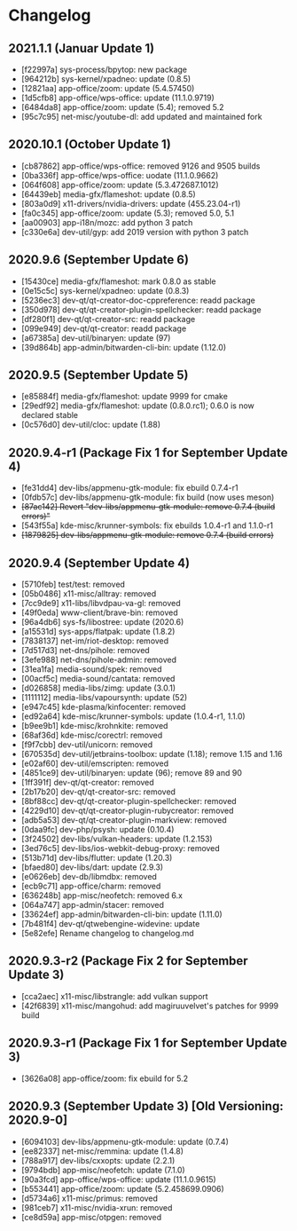 # Changelog

## 2021.1.1  (Januar Update 1)

* [f22997a] sys-process/bpytop: new package
* [964212b] sys-kernel/xpadneo: update (0.8.5)
* [12821aa] app-office/zoom: update (5.4.57450)
* [1d5cfb8] app-office/wps-office: update (11.1.0.9719)
* [6484da8] app-office/zoom: update (5.4); removed 5.2
* [95c7c95] net-misc/youtube-dl: add updated and maintained fork

## 2020.10.1 (October Update 1)

* [cb87862] app-office/wps-office: removed 9126 and 9505 builds
* [0ba336f] app-office/wps-office: uodate (11.1.0.9662)
* [064f608] app-office/zoom: update (5.3.472687.1012)
* [64439eb] media-gfx/flameshot: update (0.8.5)
* [803a0d9] x11-drivers/nvidia-drivers: update (455.23.04-r1)
* [fa0c345] app-office/zoom: update (5.3); removed 5.0, 5.1
* [aa00903] app-i18n/mozc: add python 3 patch
* [c330e6a] dev-util/gyp: add 2019 version with python 3 patch

## 2020.9.6 (September Update 6)

* [15430ce] media-gfx/flameshot: mark 0.8.0 as stable
* [0e15c5c] sys-kernel/xpadneo: update (0.8.3)
* [5236ec3] dev-qt/qt-creator-doc-cppreference: readd package
* [350d978] dev-qt/qt-creator-plugin-spellchecker: readd package
* [df280f1] dev-qt/qt-creator-src: readd package
* [099e949] dev-qt/qt-creator: readd package
* [a67385a] dev-util/binaryen: update (97)
* [39d864b] app-admin/bitwarden-cli-bin: update (1.12.0)

## 2020.9.5 (September Update 5)

* [e85884f] media-gfx/flameshot: update 9999 for cmake
* [29edf92] media-gfx/flameshot: update (0.8.0.rc1); 0.6.0 is now declared stable
* [0c576d0] dev-util/cloc: update (1.88)

## 2020.9.4-r1 (Package Fix 1 for September Update 4)

* [fe31dd4] dev-libs/appmenu-gtk-module: fix ebuild 0.7.4-r1
* [0fdb57c] dev-libs/appmenu-gtk-module: fix build (now uses meson)
* ~~[87ac142] Revert "dev-libs/appmenu-gtk-module: remove 0.7.4 (build errors)"~~
* [543f55a] kde-misc/krunner-symbols: fix ebuilds 1.0.4-r1 and 1.1.0-r1
* ~~[1879825] dev-libs/appmenu-gtk-module: remove 0.7.4 (build errors)~~

## 2020.9.4 (September Update 4)

* [5710feb] test/test: removed
* [05b0486] x11-misc/alltray: removed
* [7cc9de9] x11-libs/libvdpau-va-gl: removed
* [49f0eda] www-client/brave-bin: removed
* [96a4db6] sys-fs/libostree: update (2020.6)
* [a15531d] sys-apps/flatpak: update (1.8.2)
* [7838137] net-im/riot-desktop: removed
* [7d517d3] net-dns/pihole: removed
* [3efe988] net-dns/pihole-admin: removed
* [31ea1fa] media-sound/spek: removed
* [00acf5c] media-sound/cantata: removed
* [d026858] media-libs/zimg: update (3.0.1)
* [1111112] media-libs/vapoursynth: update (52)
* [e947c45] kde-plasma/kinfocenter: removed
* [ed92a64] kde-misc/krunner-symbols: update (1.0.4-r1, 1.1.0)
* [b9ee9b1] kde-misc/krohnkite: removed
* [68af36d] kde-misc/corectrl: removed
* [f9f7cbb] dev-util/unicorn: removed
* [670535d] dev-util/jetbrains-toolbox: update (1.18); remove 1.15 and 1.16
* [e02af60] dev-util/emscripten: removed
* [4851ce9] dev-util/binaryen: update (96); remove 89 and 90
* [1ff391f] dev-qt/qt-creator: removed
* [2b17b20] dev-qt/qt-creator-src: removed
* [8bf88cc] dev-qt/qt-creator-plugin-spellchecker: removed
* [4229d10] dev-qt/qt-creator-plugin-rubycreator: removed
* [adb5a53] dev-qt/qt-creator-plugin-markview: removed
* [0daa9fc] dev-php/psysh: update (0.10.4)
* [3f24502] dev-libs/vulkan-headers: update (1.2.153)
* [3ed76c5] dev-libs/ios-webkit-debug-proxy: removed
* [513b71d] dev-libs/flutter: update (1.20.3)
* [bfaed80] dev-libs/dart: update (2.9.3)
* [e0626eb] dev-db/libmdbx: removed
* [ecb9c71] app-office/charm: removed
* [636248b] app-misc/neofetch: removed 6.x
* [064a747] app-admin/stacer: removed
* [33624ef] app-admin/bitwarden-cli-bin: update (1.11.0)
* [7b481f4] dev-qt/qtwebengine-widevine: update
* [5e82efe] Rename changelog to changelog.md

## 2020.9.3-r2 (Package Fix 2 for September Update 3)

* [cca2aec] x11-misc/libstrangle: add vulkan support
* [42f6839] x11-misc/mangohud: add magiruuvelvet's patches for 9999 build

## 2020.9.3-r1 (Package Fix 1 for September Update 3)

* [3626a08] app-office/zoom: fix ebuild for 5.2

## 2020.9.3 (September Update 3) [Old Versioning: 2020.9-0]

* [6094103] dev-libs/appmenu-gtk-module: update (0.7.4)
* [ee82337] net-misc/remmina: update (1.4.8)
* [788a917] dev-libs/cxxopts: update (2.2.1)
* [9794bdb] app-misc/neofetch: update (7.1.0)
* [90a3fcd] app-office/wps-office: update (11.1.0.9615)
* [b553441] app-office/zoom: update (5.2.458699.0906)
* [d5734a6] x11-misc/primus: removed
* [981ceb7] x11-misc/nvidia-xrun: removed
* [ce8d59a] app-misc/otpgen: removed
